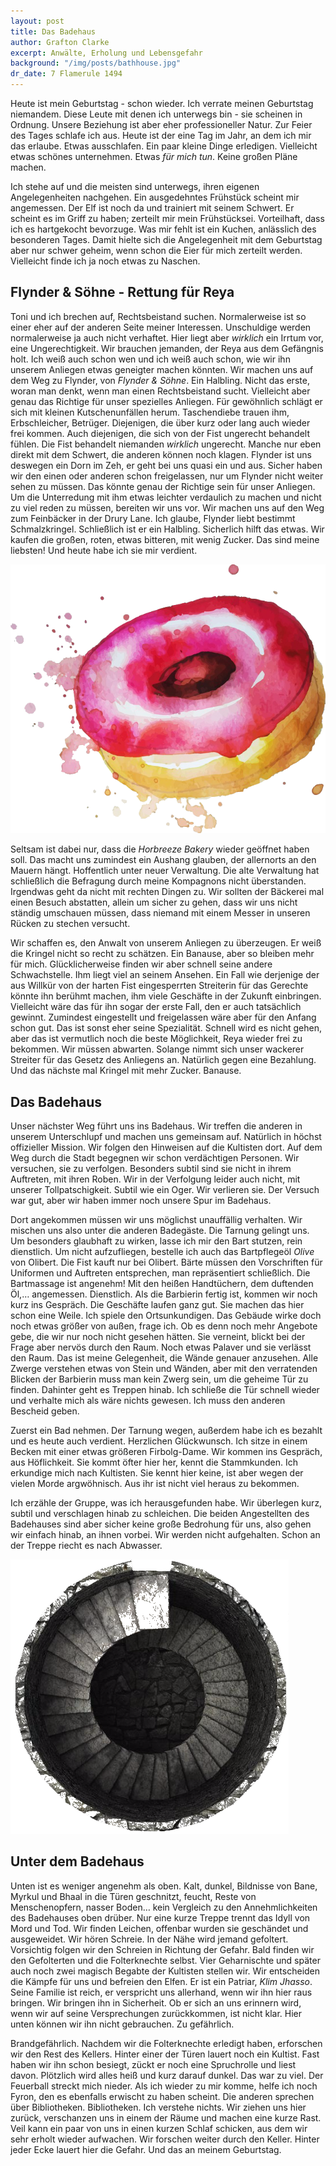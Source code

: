 ```yaml
---
layout: post
title: Das Badehaus
author: Grafton Clarke
excerpt: Anwälte, Erholung und Lebensgefahr
background: "/img/posts/bathhouse.jpg"
dr_date: 7 Flamerule 1494
---
```


Heute ist mein Geburtstag - schon wieder. Ich verrate meinen Geburtstag
niemandem. Diese Leute mit denen ich unterwegs bin - sie scheinen in Ordnung.
Unsere Beziehung ist aber eher professioneller Natur. Zur Feier des Tages
schlafe ich aus. Heute ist der eine Tag im Jahr, an dem ich mir das erlaube.
Etwas ausschlafen. Ein paar kleine Dinge erledigen. Vielleicht etwas schönes
unternehmen. Etwas *für mich tun*. Keine großen Pläne machen.

Ich stehe auf und die meisten sind unterwegs, ihren eigenen Angelegenheiten
nachgehen. Ein ausgedehntes Frühstück scheint mir angemessen. Der Elf ist noch
da und trainiert mit seinem Schwert. Er scheint es im Griff zu haben; zerteilt
mir mein Frühstücksei. Vorteilhaft, dass ich es hartgekocht bevorzuge. Was mir
fehlt ist ein Kuchen, anlässlich des besonderen Tages. Damit hielte sich die
Angelegenheit mit dem Geburtstag aber nur schwer geheim, wenn schon die Eier
für mich zerteilt werden. Vielleicht finde ich ja noch etwas zu Naschen.

## Flynder & Söhne - Rettung für Reya

Toni und ich brechen auf, Rechtsbeistand suchen. Normalerweise ist so einer
eher auf der anderen Seite meiner Interessen. Unschuldige werden normalerweise
ja auch nicht verhaftet. Hier liegt aber *wirklich* ein Irrtum vor, eine
Ungerechtigkeit. Wir brauchen jemanden, der Reya aus dem Gefängnis holt. Ich
weiß auch schon wen und ich weiß auch schon, wie wir ihn unserem Anliegen etwas
geneigter machen könnten. Wir machen uns auf dem Weg zu Flynder, von *Flynder
& Söhne*. Ein Halbling. Nicht das erste, woran man denkt, wenn man einen
Rechtsbeistand sucht. Vielleicht aber genau das Richtige für unser spezielles
Anliegen. Für gewöhnlich schlägt er sich mit kleinen Kutschenunfällen herum.
Taschendiebe trauen ihm, Erbschleicher, Betrüger. Diejenigen, die über kurz
oder lang auch wieder frei kommen. Auch diejenigen, die sich von der Fist
ungerecht behandelt fühlen. Die Fist behandelt niemanden *wirklich* ungerecht.
Manche nur eben direkt mit dem Schwert, die anderen können noch klagen. Flynder
ist uns deswegen ein Dorn im Zeh, er geht bei uns quasi ein und aus. Sicher
haben wir den einen oder anderen schon freigelassen, nur um Flynder nicht
weiter sehen zu müssen. Das könnte genau der Richtige sein für unser Anliegen.
Um die Unterredung mit ihm etwas leichter verdaulich zu machen und nicht zu
viel reden zu müssen, bereiten wir uns vor. Wir machen uns auf den Weg zum
Feinbäcker in der Drury Lane. Ich glaube, Flynder liebt bestimmt
Schmalzkringel. Schließlich ist er ein Halbling. Sicherlich hilft das etwas.
Wir kaufen die großen, roten, etwas bitteren, mit wenig Zucker. Das sind
meine liebsten! Und heute habe ich sie mir verdient.

![Schmalzkringel](/img/posts/donut.png)

Seltsam ist dabei nur, dass die *Horbreeze Bakery* wieder geöffnet haben soll.
Das macht uns zumindest ein Aushang glauben, der allernorts an den Mauern
hängt. Hoffentlich unter neuer Verwaltung. Die alte Verwaltung hat schließlich
die Befragung durch meine Kompagnons nicht überstanden. Irgendwas geht da nicht
mit rechten Dingen zu. Wir sollten der Bäckerei mal einen Besuch abstatten,
allein um sicher zu gehen, dass wir uns nicht ständig umschauen müssen, dass
niemand mit einem Messer in unseren Rücken zu stechen versucht.

Wir schaffen es, den Anwalt von unserem Anliegen zu überzeugen. Er weiß die
Kringel nicht so recht zu schätzen. Ein Banause, aber so bleiben mehr für mich.
Glücklicherweise finden wir aber schnell seine andere Schwachstelle. Ihm liegt
viel an seinem Ansehen. Ein Fall wie derjenige der aus Willkür von der harten
Fist eingesperrten Streiterin für das Gerechte könnte ihn berühmt machen, ihm
viele Geschäfte in der Zukunft einbringen. Vielleicht wäre das für ihn sogar
der erste Fall, den er auch tatsächlich gewinnt. Zumindest eingestellt und
freigelassen wäre aber für den Anfang schon gut. Das ist sonst eher seine
Spezialität. Schnell wird es nicht gehen, aber das ist vermutlich noch die
beste Möglichkeit, Reya wieder frei zu bekommen. Wir müssen abwarten. Solange
nimmt sich unser wackerer Streiter für das Gesetz des Anliegens an. Natürlich
gegen eine Bezahlung. Und das nächste mal Kringel mit mehr Zucker. Banause.

## Das Badehaus

Unser nächster Weg führt uns ins Badehaus. Wir treffen die anderen in unserem
Unterschlupf und machen uns gemeinsam auf. Natürlich in höchst offizieller
Mission. Wir folgen den Hinweisen auf die Kultisten dort. Auf dem Weg durch die
Stadt begegnen wir schon verdächtigen Personen. Wir versuchen, sie zu
verfolgen. Besonders subtil sind sie nicht in ihrem Auftreten, mit ihren Roben.
Wir in der Verfolgung leider auch nicht, mit unserer Tollpatschigkeit. Subtil
wie ein Oger. Wir verlieren sie. Der Versuch war gut, aber wir haben immer noch
unsere Spur im Badehaus.

Dort angekommen müssen wir uns möglichst unauffällig verhalten. Wir mischen uns
also unter die anderen Badegäste. Die Tarnung gelingt uns. Um besonders
glaubhaft zu wirken, lasse ich mir den Bart stutzen, rein dienstlich. Um nicht
aufzufliegen, bestelle ich auch das Bartpflegeöl *Olive* von Olibert. Die Fist
kauft nur bei Olibert. Bärte müssen den Vorschriften für Uniformen und
Auftreten entsprechen, man repräsentiert schließlich. Die Bartmassage ist
angenehm! Mit den heißen Handtüchern, dem duftenden Öl,… angemessen. Dienstlich.
Als die Barbierin fertig ist, kommen wir noch kurz ins Gespräch. Die Geschäfte
laufen ganz gut. Sie machen das hier schon eine Weile. Ich spiele den
Ortsunkundigen. Das Gebäude wirke doch noch etwas größer von außen, frage ich.
Ob es denn noch mehr Angebote gebe, die wir nur noch nicht gesehen hätten. Sie
verneint, blickt bei der Frage aber nervös durch den Raum. Noch etwas Palaver
und sie verlässt den Raum. Das ist meine Gelegenheit, die Wände genauer
anzusehen. Alle Zwerge verstehen etwas von Stein und Wänden, aber mit den
verratenden Blicken der Barbierin muss man kein Zwerg sein, um die geheime Tür zu
finden. Dahinter geht es Treppen hinab. Ich schließe die Tür schnell wieder und
verhalte mich als wäre nichts gewesen. Ich muss den anderen Bescheid geben.

Zuerst ein Bad nehmen. Der Tarnung wegen, außerdem habe ich es bezahlt und es
heute auch verdient. Herzlichen Glückwunsch. Ich sitze in einem Becken mit einer
etwas größeren Firbolg-Dame. Wir kommen ins Gespräch, aus Höflichkeit. Sie kommt
öfter hier her, kennt die Stammkunden. Ich erkundige mich nach Kultisten. Sie
kennt hier keine, ist aber wegen der vielen Morde argwöhnisch. Aus ihr ist nicht
viel heraus zu bekommen.

Ich erzähle der Gruppe, was ich herausgefunden habe. Wir überlegen kurz, subtil
und verschlagen hinab zu schleichen. Die beiden Angestellten des Badehauses sind
aber sicher keine große Bedrohung für uns, also gehen wir einfach hinab, an ihnen
vorbei. Wir werden nicht aufgehalten. Schon an der Treppe riecht es nach Abwasser.

![Treppe nach unten](/img/posts/stairs.png)

## Unter dem Badehaus

Unten ist es weniger angenehm als oben. Kalt, dunkel, Bildnisse von Bane,
Myrkul und Bhaal in die Türen geschnitzt, feucht, Reste von Menschenopfern,
nasser Boden… kein Vergleich zu den Annehmlichkeiten des Badehauses oben
drüber. Nur eine kurze Treppe trennt das Idyll von Mord und Tod. Wir finden
Leichen, offenbar wurden sie geschändet und ausgeweidet. Wir hören Schreie. In
der Nähe wird jemand gefoltert. Vorsichtig folgen wir den Schreien in Richtung
der Gefahr. Bald finden wir den Gefolterten und die Folterknechte selbst. Vier
Geharnischte und später auch noch zwei magisch Begabte der Kultisten stellen
wir. Wir entscheiden die Kämpfe für uns und befreien den Elfen. Er ist ein
Patriar, *Klim Jhasso*. Seine Familie ist reich, er verspricht uns allerhand,
wenn wir ihn hier raus bringen. Wir bringen ihn in Sicherheit. Ob er sich an
uns erinnern wird, wenn wir auf seine Versprechungen zurückkommen, ist nicht
klar. Hier unten können wir ihn nicht gebrauchen. Zu gefährlich.

Brandgefährlich. Nachdem wir die Folterknechte erledigt haben, erforschen wir
den Rest des Kellers. Hinter einer der Türen lauert noch ein Kultist. Fast haben
wir ihn schon besiegt, zückt er noch eine Spruchrolle und liest davon. Plötzlich
wird alles heiß und kurz darauf dunkel. Das war zu viel. Der Feuerball streckt
mich nieder. Als ich wieder zu mir komme, helfe ich noch Fyron, den es ebenfalls
erwischt zu haben scheint. Die anderen sprechen über Bibliotheken. Bibliotheken.
Ich verstehe nichts. Wir ziehen uns hier zurück, verschanzen uns in einem der
Räume und machen eine kurze Rast. Veil kann ein paar von uns in einen kurzen
Schlaf schicken, aus dem wir sehr erholt wieder aufwachen. Wir forschen weiter
durch den Keller. Hinter jeder Ecke lauert hier die Gefahr. Und das an meinem
Geburtstag.
